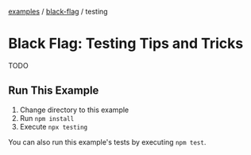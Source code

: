 [examples][1] / [black-flag][2] / testing

# Black Flag: Testing Tips and Tricks

<!-- TODO -->

TODO

## Run This Example

1. Change directory to this example
2. Run `npm install`
3. Execute `npx testing`

You can also run this example's tests by executing `npm test`.

[1]: ../../README.md
[2]: ../README.md
